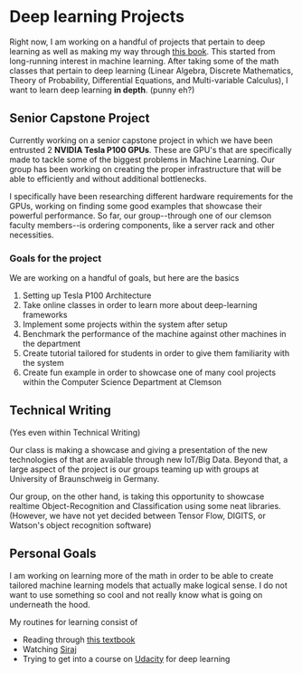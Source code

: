 # Deep learning Projects

Right now, I am working on a handful of projects that pertain to deep learning as well as making my way through
[this book](http://www.deeplearningbook.org/). This started from long-running interest in machine learning.
After taking some of the math classes that pertain to deep learning (Linear Algebra, Discrete Mathematics, Theory of Probability, Differential Equations, and Multi-variable Calculus), I want to learn deep learning **in depth**. (punny eh?)

## Senior Capstone Project

Currently working on a senior capstone project in which we have been entrusted 2 **NVIDIA Tesla P100 GPUs**. These are GPU's that are specifically made to tackle some of the biggest problems in Machine Learning. Our group has been working on creating the proper infrastructure that will be able to efficiently and without additional bottlenecks.

I specifically have been researching different hardware requirements for the GPUs, working on finding some good examples that showcase their powerful performance. So far, our group--through one of our clemson faculty members--is ordering components, like a server rack and other necessities.

### Goals for the project

We are working on a handful of goals, but here are the basics

1. Setting up Tesla P100 Architecture
1. Take online classes in order to learn more about deep-learning frameworks
1. Implement some projects within the system after setup
1. Benchmark the performance of the machine against other machines in the department
1. Create tutorial tailored for students in order to give them familiarity with the system
1. Create fun example in order to showcase one of many cool projects within the Computer Science Department at Clemson

## Technical Writing

(Yes even within Technical Writing)

Our class is making a showcase and giving a presentation of the new technologies of that are available through new IoT/Big Data.
Beyond that, a large aspect of the project is our groups teaming up with groups at University of Braunschweig in Germany.

Our group, on the other hand, is taking this opportunity to showcase realtime Object-Recognition and Classification using some neat libraries. (However, we have not yet decided between Tensor Flow, DIGITS, or Watson's object recognition software)

## Personal Goals

I am working on learning more of the math in order to be able to create tailored machine learning models that actually make logical sense. I do not want to use something so cool and not really know what is going on underneath the hood.

My routines for learning consist of

- Reading through [this textbook](http://www.deeplearningbook.org/)
- Watching [Siraj](https://www.youtube.com/channel/UCWN3xxRkmTPmbKwht9FuE5A)
- Trying to get into a course on [Udacity](https://www.udacity.com/) for deep learning
